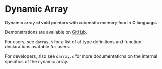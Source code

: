 # Dynamic Array

Dynamic array of void pointers with automatic memory free in C language.

Demonstrations are available on [GitHub][GitHubDemo].

For users, see `darray.h` for a list of all type definitions and function
declarations available for users.

For developers, also see `darray.c` for more documentations on the internal
specifics of the dynamic array.

[GitHubDemo]: https://github.com/Edward-Ji/DynamicArray#demonstration
